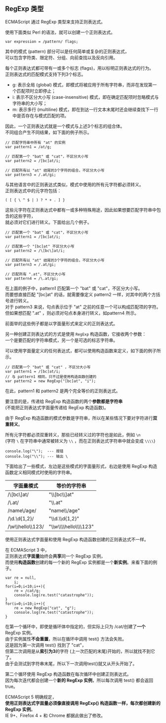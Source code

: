 ## RegExp 类型

ECMAScript 通过 RegExp 类型来支持正则表达式。  

使用下面类似 Perl 的语法，就可以创建一个正则表达式。

	var expression = /pattern/ flags;

其中的模式 (pattern) 部分可以是任何简单或复杂的正则表达式，  
可以包含字符类、限定符、分组、向前查找以及反向引用。  

每个正则表达式都可带有一或多个标志 (flags)，用以标明正则表达式的行为。  
正则表达式的匹配模式支持下列3个标志。
 - g: 表示全局 (global) 模式，即模式将被应用于所有字符串，而非在发现第一个匹配项时立即停止；
 - i: 表示不区分大小写 (case-insensitive) 模式，即在确定匹配项时忽略模式与字符串的大小写；
 - m: 表示多行 (multiline) 模式，即在到达一行文本末尾时还会继续查找下一行中是否存在与模式匹配的项。

因此，一个正则表达式就是一个模式与上述3个标志的组合体。  
不同组合产生不同结果，如下面的例子所示。 

	// 匹配字符串中所有 "at" 的实例
    var pattern1 = /at/g;

    // 匹配第一个 "bat" 或 "cat"，不区分大小写
    var pattern2 = /[bc]at/i;

    // 匹配所有以 "at" 结尾的3个字符的组合，不区分大小写
    var pattern3 = /.at/gi;

与其他语言中的正则表达式类似，模式中使用的所有元字符都必须转义。  
正则表达式中的元字符包括：

	( [ { \ ^ $ | ) ? * + . ] }

这些元字符在正则表达式中都有一或多种特殊用途，因此如果想要匹配字符串中包含的这些字符，  
就必须对它们进行转义。下面给出几个例子。  
    
	// 匹配第一个 "bat" 或 "cat"，不区分大小写
    var pattern1 = /[bc]at/i;

    // 匹配第一个 "[bc]at" 不区分大小写
    var pattern2 = /\[bc\]at/i;

    // 匹配所有以 "at" 结尾的3个字符的组合，不区分大小写
    var pattern3 = /.at/gi;

    // 匹配所有 ".at"，不区分大小写
    var pattern4 = /\.at/gi;

在上面的例子中，pattern1 匹配第一个 "bat" 或 "cat"，不区分大小写。  
而要想直接匹配 "[bc]at" 的话，就需要像定义 pattern2 一样，对其中的两个方括号进行转义。  
对于 pattern3 来说，句点表示位于 "at" 之前的任意一个可以构成匹配项的字符。  
但如果想匹配 ".at" ，则必须对句点本身进行转义，如pattern4 所示。  

前面举的这些例子都是以字面量形式来定义的正则表达式。  

另一种创建正则表达式的方式是使用 `RegExp` 构造函数，它接收两个参数：  
一个是要匹配的字符串模式，另一个是可选的标志字符串。  

可以使用字面量定义的任何表达式，都可以使用构造函数来定义，如下面的例子所示。  

	// 匹配第一个 "bat" 或 "cat" ，不区分大小写
    var pattern1 = /[bc]at/i;
    // 与 pattern1 相同，只不过是使用构造函数创建的
    var pattern2 = new RegExp("[bc]at", "i");
     
在此，pattern1 和 pattern2 是两个完全等价的正则表达式。  

要注意的是，传递给 RegExp 构造函数的两个**参数都是字符串**  
(不能把正则表达式字面量传递给 RegExp 构造函数)。    
    
由于 RegExp 构造函数的模式参数是字符串，所以在某些情况下要对字符进行**双重转义**。
  
所有元字符都必须双重转义，那些已经转义过的字符也是如此，例如 `\n`  
(字符 `\` 在字符串中通常被转义为 `\\` ，而在正则表达式字符串中就会变成 `\\\\`)

	console.log("\");  --- 报错
    console.log("\\"); --- 输出 \

下面给出了一些模式，左边是这些模式的字面量形式，右边是使用 RegExp 构造函数定义相同模式时使用的字符串。

<table>
	<thead>
		<tr><th>字面量模式</th><th>等价的字符串</th></tr>
	</thead>
	<tbody>
		<tr><td>/\[bc\]at/</td><td>"\\[bc\\]at"</td></tr>
		<tr><td>/\.at/</td><td>"\\.at"</td></tr>
		<tr><td>/name\/age/</td><td>"name\\/age"</td></tr>
		<tr><td>/\d.\d{1,2}/</td><td>"\\d.\\d{1,2}"</td></tr>
		<tr><td>/\w\\hello\\123/</td><td>"\\w\\\\hello\\\\123"</td></tr>
	</tbody>
</table>

使用正则表达式字面量和使用 RegExp 构造函数创建的正则表达式不一样。  

在 ECMAScript 3 中，  
正则表达式**字面量**始终会**共享**同一个 RegExp 实例，  
而使用**构造函数**创建的每一个新的 RegExp 实例都是一个**新实例**。来看下面的例子。  

	var re = null,
    	i;
    for(i=0;i<10;i++){
    	re = /cat/g;
        console.log(re.test("catastrophe"));
    }
    for(i=0;i<10;i++){
    	re = new RegExp("cat", "g");
        console.log(re.test("catastrophe"));
    }

在第一个循环中，即使是循环体中指定的，但实际上只为 /cat/创建了**一个** RegExp 实例。  
由于实例属性**不会重置**，所以在循环中调用 test() 方法会失败。  
这是因为第一次调用 test() 找到了 "cat"，  
但第二次调用是从**索引为3**的字符 (上一次匹配的末尾)开始的，所以就找不到它了。  
由于会测试到字符串末尾，所以下一次调用test()就又从开头开始了。

第二个循环使用 RegExp 构造函数在每次循环中创建正则表达式。  
因为每次迭代都会创建一个**新的 RegExp 实例**，所以每次调用 test() 都会返回 true。

ECMAScript 5 明确规定，  
**使用正则表达式字面量必须像直接调用 RegExp() 构造函数一样，每次都创建新的 RegExp 实例**。  
IE 9+、Firefox 4 + 和 Chrome 都据此做出了修改。
     
     